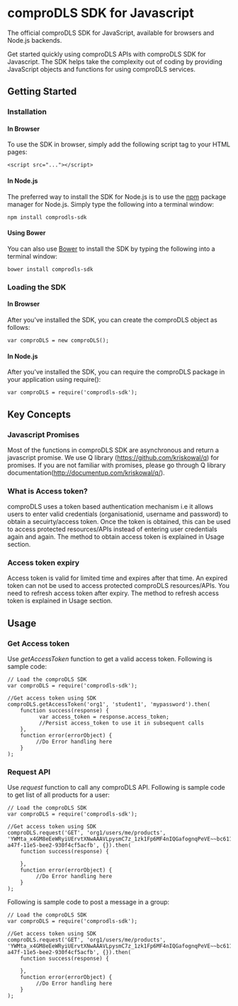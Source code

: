 # comproDLS SDK for Javascript
The official comproDLS SDK for JavaScript, available for browsers and Node.js backends.

Get started quickly using comproDLS APIs with comproDLS SDK for Javascript. The SDK helps take the complexity out of coding by providing JavaScript objects and functions for using comproDLS services.

## Getting Started
### Installation
#### In Browser
To use the SDK in browser, simply add the following script tag to your HTML pages:
```
<script src="..."></script>
```
#### In Node.js
The preferred way to install the SDK for Node.js is to use the [npm](https://www.npmjs.com/) package manager for Node.js. Simply type the following into a terminal window:
```
npm install comprodls-sdk
```
#### Using Bower
You can also use [Bower](http://bower.io/) to install the SDK by typing the following into a terminal window:
```
bower install comprodls-sdk
```


### Loading the SDK
#### In Browser
After you've installed the SDK, you can create the comproDLS object as follows:
```
var comproDLS = new comproDLS();
```
#### In Node.js
After you've installed the SDK, you can require the comproDLS package in your application using require():
```
var comproDLS = require('comprodls-sdk');
```
## Key Concepts

### Javascript Promises
Most of the functions in comproDLS SDK are asynchronous and return a javascript promise. We use Q library (https://github.com/kriskowal/q) for promises. If you are not familiar with promises, please go through Q library documentation(http://documentup.com/kriskowal/q/).

### What is Access token?
comproDLS uses a token based authentication mechanism i.e it allows users to enter valid credentials (organisationid, username and password) to obtain a secuirty/access token. Once the token is obtained, this can be used to access protected resources/APIs instead of entering user credentials again and again. The method to obtain access token is explained in Usage section.

### Access token expiry
Access token is valid for limited time and expires after that time. An expired token can not be used to access protected comproDLS resources/APIs. You need to refresh access token after expiry. The method to refresh access token is explained in Usage section.

## Usage
### Get Access token
Use *getAccessToken* function to get a valid access token. Following is sample code:
```
// Load the comproDLS SDK
var comproDLS = require('comprodls-sdk');

//Get access token using SDK
comproDLS.getAccessToken('org1', 'student1', 'mypassword').then(
    function success(response) {
          var access_token = response.access_token;
          //Persist access_token to use it in subsequent calls
    }, 
    function error(errorObject) {
         //Do Error handling here
    }
);
```

### Request API
Use *request* function to call any comproDLS API. 
Following is sample code to get list of all products for a user:
```
// Load the comproDLS SDK
var comproDLS = require('comprodls-sdk');

//Get access token using SDK
comproDLS.request('GET', 'org1/users/me/products', 'YWMta_x4GM8eEeWRyiUErvtXNwAAAVLpysmC7z_1zk1Fp6MF4nIQGafognqPeVE~~bc611904-a47f-11e5-bee2-930f4cf5acfb', {}).then(
    function success(response) {
          
    }, 
    function error(errorObject) {
         //Do Error handling here
    }
);
```


Following is sample code to post a message in a group:
```
// Load the comproDLS SDK
var comproDLS = require('comprodls-sdk');

//Get access token using SDK
comproDLS.request('GET', 'org1/users/me/products', 'YWMta_x4GM8eEeWRyiUErvtXNwAAAVLpysmC7z_1zk1Fp6MF4nIQGafognqPeVE~~bc611904-a47f-11e5-bee2-930f4cf5acfb', {}).then(
    function success(response) {
          
    }, 
    function error(errorObject) {
         //Do Error handling here
    }
);
```

